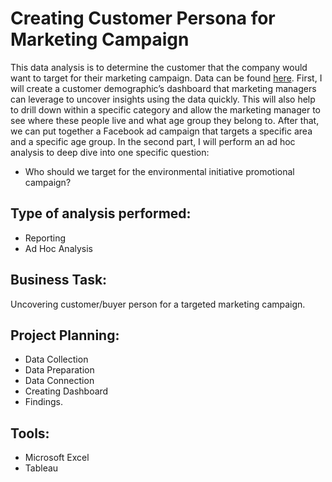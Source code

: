 # Creating Customer Persona for Marketing Campaign

This data analysis is to determine the customer that the company would want to target for their marketing campaign. Data can be found [here](https://github.com/nitesht2/Marketing-Data-Visualization/blob/main/Buyer%2BPersona%2BCase%2BStudy.csv).
First, I will create a customer demographic’s dashboard that marketing managers can leverage to uncover insights using the data quickly. This will also help to drill down within a specific category and allow the marketing manager to see where these people live and what age group they belong to. After that, we can put together a Facebook ad campaign that targets a specific area and a specific age group.
In the second part, I will perform an ad hoc analysis to deep dive into one specific question: 

- Who should we target for the environmental initiative promotional campaign?

## Type of analysis performed:
- Reporting
- Ad Hoc Analysis

## Business Task: 
Uncovering customer/buyer person for a targeted marketing campaign. 

## Project Planning:

- Data Collection
- Data Preparation
- Data Connection
- Creating Dashboard
- Findings.

## Tools:
- Microsoft Excel
- Tableau
